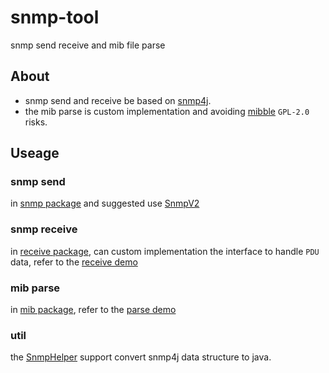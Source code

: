 # snmp-tool
snmp send receive and mib file parse 

## About
+ snmp send and receive be based on [snmp4j](https://snmp4j.org/).
+ the mib parse is custom implementation and avoiding [mibble](https://github.com/cederberg/mibble) `GPL-2.0` risks.

## Useage
### snmp send
in [snmp package](https://github.com/handsomestWei/snmp-tool/tree/main/src/main/java/com/wjy/snmp) and suggested use [SnmpV2](https://github.com/handsomestWei/snmp-tool/blob/main/src/main/java/com/wjy/snmp/SnmpV2.java)

### snmp receive
in [receive package](https://github.com/handsomestWei/snmp-tool/tree/main/src/main/java/com/wjy/snmp/receive), can custom implementation the interface to handle `PDU` data, refer to the [receive demo](https://github.com/handsomestWei/snmp-tool/blob/main/src/test/java/com/wjy/snmp/SnmpV2Test.java)

### mib parse
in [mib package](https://github.com/handsomestWei/snmp-tool/tree/main/src/main/java/com/wjy/snmp/mib), refer to the [parse demo](https://github.com/handsomestWei/snmp-tool/blob/main/src/test/java/com/wjy/snmp/mib/SimpleMibParserTest.java)

### util
the [SnmpHelper](https://github.com/handsomestWei/snmp-tool/blob/main/src/main/java/com/wjy/snmp/SnmpHelper.java) support convert snmp4j data structure to java.